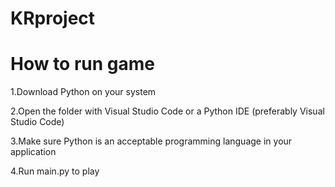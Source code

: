 # KRproject
# How to run game
1.Download Python on your system

2.Open the folder with Visual Studio Code or a Python IDE (preferably Visual Studio Code)

3.Make sure Python is an acceptable programming language in your application

4.Run main.py to play 
